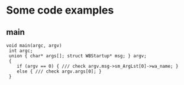Some code examples
===

main
---
```
void main(argc, argv)
 int argc;
 union { char* args[]; struct WBStartup* msg; } argv;
 {
    if (argv == 0) { /// check argv.msg->sm_ArgLst[0]->wa_name; }
    else { /// check argv.args[0]; }
 }
 ```
 
 

